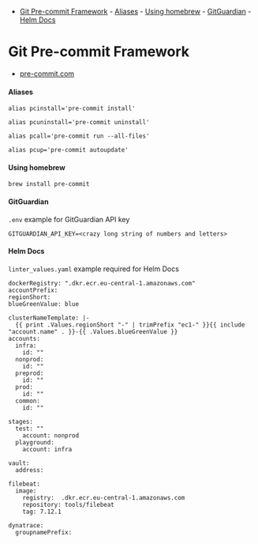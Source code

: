 - [Git Pre-commit Framework](#git-pre-commit-framework)
      - [Aliases](#aliases)
      - [Using homebrew](#using-homebrew)
      - [GitGuardian](#gitguardian)
      - [Helm Docs](#helm-docs)

# Git Pre-commit Framework
- [pre-commit.com](https://pre-commit.com/)

#### Aliases
```
alias pcinstall='pre-commit install'
```
```
alias pcuninstall='pre-commit uninstall'
```
```
alias pcall='pre-commit run --all-files'
```
```
alias pcup='pre-commit autoupdate'
```

#### Using homebrew
```
brew install pre-commit
```

#### GitGuardian
`.env` example for GitGuardian API key
```
GITGUARDIAN_API_KEY=<crazy long string of numbers and letters>
```

#### Helm Docs

`linter_values.yaml` example required for Helm Docs

```
dockerRegistry: ".dkr.ecr.eu-central-1.amazonaws.com"
accountPrefix:
regionShort:
blueGreenValue: blue

clusterNameTemplate: |-
  {{ print .Values.regionShort "-" | trimPrefix "ec1-" }}{{ include "account.name" . }}-{{ .Values.blueGreenValue }}
accounts:
  infra:
    id: ""
  nonprod:
    id: ""
  preprod:
    id: ""
  prod:
    id: ""
  common:
    id: ""

stages:
  test: ""
    account: nonprod
  playground:
    account: infra

vault:
  address:

filebeat:
  image:
    registry:  .dkr.ecr.eu-central-1.amazonaws.com
    repository: tools/filebeat
    tag: 7.12.1

dynatrace:
  groupnamePrefix:
```
